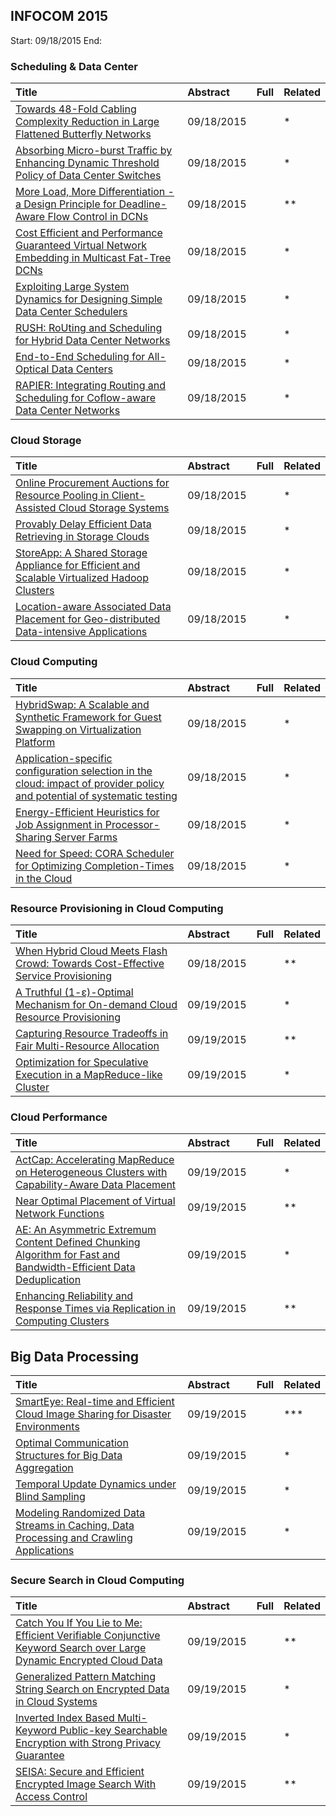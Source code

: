 ## INFOCOM 2015

Start: 09/18/2015
End: 

### Scheduling & Data Center
|Title| Abstract| Full| Related|
|:----|:----|:----|:---|
|[Towards 48-Fold Cabling Complexity Reduction in Large Flattened Butterfly Networks](http://www.dcs.warwick.ac.uk/~florin/lib/infocom15c.pdf)|09/18/2015| |*|
|[Absorbing Micro-burst Traffic by Enhancing Dynamic Threshold Policy of Data Center Switches](http://nns.cs.tsinghua.edu.cn/paper/infocom15_dfs.pdf)|09/18/2015| |*|
|[More Load, More Differentiation - a Design Principle for Deadline-Aware Flow Control in DCNs](http://ieeexplore.ieee.org/stamp/stamp.jsp?arnumber=7218375)|09/18/2015| |**|
|[Cost Efficient and Performance Guaranteed Virtual Network Embedding in Multicast Fat-Tree DCNs](http://ieeexplore.ieee.org/xpl/articleDetails.jsp?arnumber=7218376&filter%3DAND(p_IS_Number%3A7218353))|09/18/2015| |*|
|[Exploiting Large System Dynamics for Designing Simple Data Center Schedulers](http://newslab.ece.ohio-state.edu/research/resources/infocom15_large.pdf)|09/18/2015| |*|
|[RUSH: RoUting and Scheduling for Hybrid Data Center Networks](http://ieeexplore.ieee.org/stamp/stamp.jsp?tp=&arnumber=7218407)|09/18/2015| |*|
|[End-to-End Scheduling for All-Optical Data Centers](http://cseweb.ucsd.edu/~gmporter/papers/opticalsched-infocom15.pdf)|09/18/2015| |*|
|[RAPIER: Integrating Routing and Scheduling for Coflow-aware Data Center Networks](http://ieeexplore.ieee.org/stamp/stamp.jsp?arnumber=7218408)|09/18/2015| |*|

### Cloud Storage
|Title| Abstract| Full| Related|
|:----|:----|:----|:---|
|[Online Procurement Auctions for Resource Pooling in Client-Assisted Cloud Storage Systems](http://pages.cpsc.ucalgary.ca/~zongpeng/publications/infocom15-jian.pdf)|09/18/2015| |*|
|[Provably Delay Efficient Data Retrieving in Storage Clouds](http://newslab.ece.ohio-state.edu/research/resources/storage_infocom15.pdf)|09/18/2015| |*|
|[StoreApp: A Shared Storage Appliance for Efficient and Scalable Virtualized Hadoop Clusters](http://ieeexplore.ieee.org/xpl/articleDetails.jsp?arnumber=7218427)|09/18/2015| |*|
|[Location-aware Associated Data Placement for Geo-distributed Data-intensive Applications](http://grp.pan.uvic.ca/~boyangyu/ADP-info15.pdf)|09/18/2015| |*|


### Cloud Computing
|Title| Abstract| Full| Related|
|:----|:----|:----|:---|
|[HybridSwap: A Scalable and Synthetic Framework for Guest Swapping on Virtualization Platform](http://ieeexplore.ieee.org/stamp/stamp.jsp?tp=&arnumber=7218457)|09/18/2015| |*|
|[Application-specific configuration selection in the cloud: impact of provider policy and potential of systematic testing](https://engineering.purdue.edu/~isl/papers/hajjat2015infocomCloudPolicy.pdf)|09/18/2015| |*|
|[Energy-Efficient Heuristics for Job Assignment in Processor-Sharing Server Farms](http://ieeexplore.ieee.org/xpl/articleDetails.jsp?arnumber=7218459)|09/18/2015| |*|
|[Need for Speed: CORA Scheduler for Optimizing Completion-Times in the Cloud](http://www.seas.gwu.edu/~tlan/papers/CORA2014.pdf)|09/18/2015| |*|


### Resource Provisioning in Cloud Computing
|Title| Abstract| Full| Related|
|:----|:----|:----|:---|
[When Hybrid Cloud Meets Flash Crowd: Towards Cost-Effective Service Provisioning](http://grid.hust.edu.cn/fmliu/infocom15-hybridcloud-FangmingLiu.pdf)|09/18/2015| |**|
|[A Truthful (1-ɛ)-Optimal Mechanism for On-demand Cloud Resource Provisioning](http://infocom2015.ieee-infocom.org/program/main-technical-program)|09/19/2015| |*|
|[Capturing Resource Tradeoffs in Fair Multi-Resource Allocation](http://www.cs.huji.ac.il/~dhay/publications/MRA.pdf)|09/19/2015| |**|
|[Optimization for Speculative Execution in a MapReduce-like Cluster](http://arxiv.org/pdf/1406.0609.pdf)|09/19/2015| |*|

### Cloud Performance
|Title| Abstract| Full| Related|
|:----|:----|:----|:---|
|[ActCap: Accelerating MapReduce on Heterogeneous Clusters with Capability-Aware Data Placement](http://ieeexplore.ieee.org/xpl/login.jsp?tp=&arnumber=7218509)|09/19/2015| |*|
|[Near Optimal Placement of Virtual Network Functions](http://ieeexplore.ieee.org/xpl/login.jsp?tp=&arnumber=7218511)|09/19/2015| |**|
|[AE: An Asymmetric Extremum Content Defined Chunking Algorithm for Fast and Bandwidth-Efficient Data Deduplication](http://wxia.hustbackup.cn/AE-INFOCOM-zhang.pdf)|09/19/2015| |*|
|[Enhancing Reliability and Response Times via Replication in Computing Clusters](http://www.zhanqiu.co.uk/uploads/2/1/0/9/21098362/infocom_faulttolerance.pdf)|09/19/2015| |**|

## Big Data Processing
|Title| Abstract| Full| Related|
|:----|:----|:----|:---|
|[SmartEye: Real-time and Efficient Cloud Image Sharing for Disaster Environments](http://ieeexplore.ieee.org/xpl/articleDetails.jsp?reload=true&arnumber=7218541)|09/19/2015| |***|
|[Optimal Communication Structures for Big Data Aggregation](http://eprints.networks.imdea.org/948/1/edas.final-1570012153.pdf)|09/19/2015| |*|
|[Temporal Update Dynamics under Blind Sampling](https://engineering.tamu.edu/media/2079489/2015-1-2.pdf)|09/19/2015| |*|
|[Modeling Randomized Data Streams in Caching, Data Processing and Crawling Applications](http://irl.cse.tamu.edu/people/tanzir/papers/infocom2015b.pdf)|09/19/2015| |*|

### Secure Search in Cloud Computing
|Title| Abstract| Full| Related|
|:----|:----|:----|:---|
|[Catch You If You Lie to Me: Efficient Verifiable Conjunctive Keyword Search over Large Dynamic Encrypted Cloud Data](http://ieeexplore.ieee.org/xpl/login.jsp?tp=&arnumber=7218596)|09/19/2015| |**|
|[Generalized Pattern Matching String Search on Encrypted Data in Cloud Systems](http://ieeexplore.ieee.org/xpl/login.jsp?tp=&arnumber=721859)|09/19/2015| |*|
|[Inverted Index Based Multi-Keyword Public-key Searchable Encryption with Strong Privacy Guarantee](http://www.cnsr.ictas.vt.edu/publication/Wang_2015_INFOCOM.pdf)|09/19/2015| |*|
|[SEISA: Secure and Efficient Encrypted Image Search With Access Control](http://ieeexplore.ieee.org/xpl/login.jsp?tp=&arnumber=7218593)|09/19/2015| |**|
